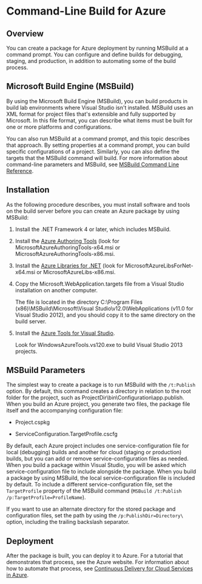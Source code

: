<properties
   pageTitle="Command-line build for Azure | Microsoft Azure"
   description="Command-line build for Azure"
   services="visual-studio-online"
   documentationCenter="na"
   authors="TomArcher"
   manager="douge"
   editor="" />

<tags
   ms.service="multiple"
   ms.devlang="multiple"
   ms.topic="article"
   ms.tgt_pltfrm="na"
   ms.workload="na"
   ms.date="12/18/2015"
   ms.author="tarcher" />

# Command-Line Build for Azure
## Overview
You can create a package for Azure deployment by running MSBuild at a command prompt. You can configure and define builds for debugging, staging, and production, in addition to automating some of the build process.

## Microsoft Build Engine (MSBuild)
By using the Microsoft Build Engine (MSBuild), you can build products in build lab environments where Visual Studio isn't installed. MSBuild uses an XML format for project files that's extensible and fully supported by Microsoft. In this file format, you can describe what items must be built for one or more platforms and configurations.

You can also run MSBuild at a command prompt, and this topic describes that approach. By setting properties at a command prompt, you can build specific configurations of a project. Similarly, you can also define the targets that the MSBuild command will build. For more information about command-line parameters and MSBuild, see [MSBuild Command Line Reference](https://msdn.microsoft.com/library/ms164311.aspx).

## Installation
As the following procedure describes, you must install software and tools on the build server before you can create an Azure package by using MSBuild:

1. Install the .NET Framework 4 or later, which includes MSBuild.

2. Install the [Azure Authoring Tools](http://go.microsoft.com/fwlink/?LinkId=394615) (look for MicrosoftAzureAuthoringTools-x64.msi or MicrosoftAzureAuthoringTools-x86.msi.

3. Install the [Azure Libraries for .NET](http://go.microsoft.com/fwlink/?LinkId=394616) (look for MicrosoftAzureLibsForNet-x64.msi or MicrosoftAzureLibs-x86.msi.

4. Copy the Microsoft.WebApplication.targets file from a Visual Studio installation on another computer.

    The file is located in the directory C:\Program Files (x86)\MSBuild\Microsoft\Visual Studio\v12.0\WebApplications (v11.0 for Visual Studio 2012), and you should copy it to the same directory on the build server.

5. Install the [Azure Tools for Visual Studio](http://go.microsoft.com/fwlink/?LinkId=394616).

    Look for WindowsAzureTools.vs120.exe to build Visual Studio 2013 projects.


## MSBuild Parameters
The simplest way to create a package is to run MSBuild with the `/t:Publish` option. By default, this command creates a directory in relation to the root folder for the project, such as ProjectDir\bin\Configuration\app.publish\. When you build an Azure project, you generate two files, the package file itself and the accompanying configuration file:

* Project.cspkg

* ServiceConfiguration.TargetProfile.cscfg


By default, each Azure project includes one service-configuration file for local (debugging) builds and another for cloud (staging or production) builds, but you can add or remove service-configuration files as needed. When you build a package within Visual Studio, you will be asked which service-configuration file to include alongside the package. When you build a package by using MSBuild, the local service-configuration file is included by default. To include a different service-configuration file, set the `TargetProfile` property of the MSBuild command (`MSBuild /t:Publish /p:TargetProfile=ProfileName`).

If you want to use an alternate directory for the stored package and configuration files, set the path by using the `/p:PublishDir=Directory\` option, including the trailing backslash separator.

## Deployment
After the package is built, you can deploy it to Azure. For a tutorial that demonstrates that process, see the Azure website. For information about how to automate that process, see [Continuous Delivery for Cloud Services in Azure](../cloud-services/cloud-services-dotnet-continuous-delivery.md).

